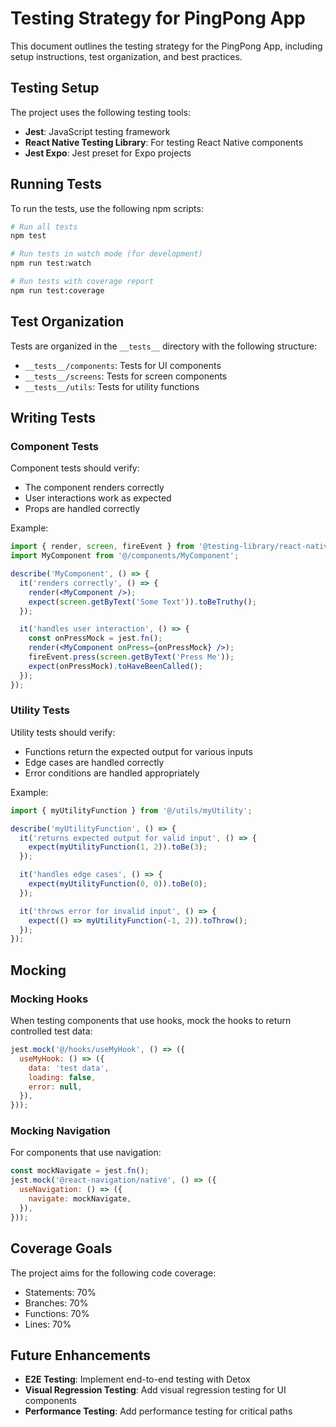 # Testing Strategy for PingPong App

This document outlines the testing strategy for the PingPong App, including setup instructions, test organization, and best practices.

## Testing Setup

The project uses the following testing tools:

- **Jest**: JavaScript testing framework
- **React Native Testing Library**: For testing React Native components
- **Jest Expo**: Jest preset for Expo projects

## Running Tests

To run the tests, use the following npm scripts:

```bash
# Run all tests
npm test

# Run tests in watch mode (for development)
npm run test:watch

# Run tests with coverage report
npm run test:coverage
```

## Test Organization

Tests are organized in the `__tests__` directory with the following structure:

- `__tests__/components`: Tests for UI components
- `__tests__/screens`: Tests for screen components
- `__tests__/utils`: Tests for utility functions

## Writing Tests

### Component Tests

Component tests should verify:
- The component renders correctly
- User interactions work as expected
- Props are handled correctly

Example:
```jsx
import { render, screen, fireEvent } from '@testing-library/react-native';
import MyComponent from '@/components/MyComponent';

describe('MyComponent', () => {
  it('renders correctly', () => {
    render(<MyComponent />);
    expect(screen.getByText('Some Text')).toBeTruthy();
  });

  it('handles user interaction', () => {
    const onPressMock = jest.fn();
    render(<MyComponent onPress={onPressMock} />);
    fireEvent.press(screen.getByText('Press Me'));
    expect(onPressMock).toHaveBeenCalled();
  });
});
```

### Utility Tests

Utility tests should verify:
- Functions return the expected output for various inputs
- Edge cases are handled correctly
- Error conditions are handled appropriately

Example:
```js
import { myUtilityFunction } from '@/utils/myUtility';

describe('myUtilityFunction', () => {
  it('returns expected output for valid input', () => {
    expect(myUtilityFunction(1, 2)).toBe(3);
  });

  it('handles edge cases', () => {
    expect(myUtilityFunction(0, 0)).toBe(0);
  });

  it('throws error for invalid input', () => {
    expect(() => myUtilityFunction(-1, 2)).toThrow();
  });
});
```

## Mocking

### Mocking Hooks

When testing components that use hooks, mock the hooks to return controlled test data:

```jsx
jest.mock('@/hooks/useMyHook', () => ({
  useMyHook: () => ({
    data: 'test data',
    loading: false,
    error: null,
  }),
}));
```

### Mocking Navigation

For components that use navigation:

```jsx
const mockNavigate = jest.fn();
jest.mock('@react-navigation/native', () => ({
  useNavigation: () => ({
    navigate: mockNavigate,
  }),
}));
```

## Coverage Goals

The project aims for the following code coverage:
- Statements: 70%
- Branches: 70%
- Functions: 70%
- Lines: 70%

## Future Enhancements

- **E2E Testing**: Implement end-to-end testing with Detox
- **Visual Regression Testing**: Add visual regression testing for UI components
- **Performance Testing**: Add performance testing for critical paths

